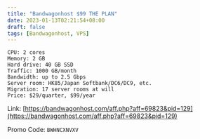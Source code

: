 ```yaml
---
title: "Bandwagonhost $99 THE PLAN"
date: 2023-01-13T02:21:54+08:00
draft: false
tags: [Bandwagonhost, VPS]
---
```


```
CPU: 2 cores
Memory: 2 GB
Hard drive: 40 GB SSD
Traffic: 1000 GB/month
Bandwidth: up to 2.5 Gbps
Server room: HK85/Japan Softbank/DC6/DC9, etc.
Migration: 17 server rooms at will
Price: $29/quarter, $99/year
```
Link: [https://bandwagonhost.com/aff.php?aff=69823&pid=129](https://bandwagonhost.com/aff.php?aff=69823&pid=129) 

Promo Code: `BWHNCXNVXV`